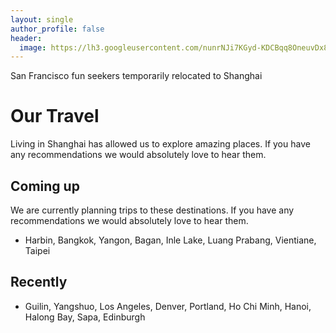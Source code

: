 ```yaml
---
layout: single
author_profile: false
header:
  image: https://lh3.googleusercontent.com/nunrNJi7KGyd-KDCBqq8OneuvDx81bhxYOUBhgfIjhR0ryBSszC037ackDnMacv6HHqenqpnj22ifnuX2rtn2sqOD4NatgZ6she9NCe2pv4R6wfTHsLnswHVTuJ4Ek6uM7rqNXqAfimeyynRUcL9rfzvjC4KFjnKt-EwLAV4Lva-VajMxOekgNlzDb4DRlMgEew5MVTDZ6SMs4KmLOmu1E5b6sap3mQeVmMbcWpsaTvSU0Xcz1gsNg81eX9xdu596XU5j1BNQZjTu_I69pMs1bNGIEW69VFhkEeN15ezATAXBQFR1RTf72lA2acwEPkT2r4lmwJUHpRQ6SZdm5pDFzyWAiHK9UlK47dAmYI7Z2L4KMK3HlZ56PwL6jnBxBDB1zGKU_ZV_ikpi25izHfFSbaT4FKR-u-uJZ84xcd1drCJwEIV6YgGzZISzgynaK6t2IDFs-01lpI4oYQL6CHIdgMwBGQg4MW6R9j_52c6STmft0ps2O-YISK1of04siQnuubCbtrymgGN6XkTP4aGgbdL4gH3TDRNZWDeg1wYLuDydwXx-xgljgQJI-gWjywZ0zcqPOVGUZn_Djr4-xHgYuhWzy2y8j20M_zbzHaznHnt5I-V=w2128-h1596-no
---
```

San Francisco fun seekers temporarily relocated to Shanghai
# Our Travel
Living in Shanghai has allowed us to explore amazing places. If you have any recommendations we would absolutely love to hear them.
## Coming up
We are currently planning trips to these destinations. If you have any recommendations we would absolutely love to hear them.

* Harbin, Bangkok, Yangon, Bagan, Inle Lake, Luang Prabang, Vientiane, Taipei

## Recently
<!-- * [Zhangjiajie]({{ site.baseurl }}{% post_url 2017-05-01-Zhangjiajie %}) -->
* Guilin, Yangshuo, Los Angeles, Denver, Portland, Ho Chi Minh, Hanoi, Halong Bay, Sapa, Edinburgh